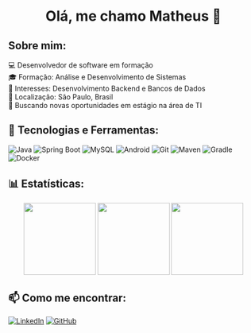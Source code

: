 <h1 align="center">Olá, me chamo Matheus 👋</h1>

## Sobre mim:
💻 Desenvolvedor de software em formação  
🎓 Formação: Análise e Desenvolvimento de Sistemas  
🚀 Interesses: Desenvolvimento Backend e Bancos de Dados  
📍 Localização: São Paulo, Brasil  
📌 Buscando novas oportunidades em estágio na área de TI  


## 🚀 Tecnologias e Ferramentas:
![Java](https://img.shields.io/badge/java-%23ED8B00.svg?style=for-the-badge&logo=openjdk&logoColor=white)
![Spring Boot](https://img.shields.io/badge/Spring%20Boot-6DB33F?style=for-the-badge&logo=spring-boot&logoColor=white)
![MySQL](https://img.shields.io/badge/MySQL-4479A1?style=for-the-badge&logo=mysql&logoColor=white)
![Android](https://img.shields.io/badge/Android-3DDC84?style=for-the-badge&logo=android&logoColor=white)
![Git](https://img.shields.io/badge/Git-F05032?style=for-the-badge&logo=git&logoColor=white)
![Maven](https://img.shields.io/badge/Maven-C71A36?style=for-the-badge&logo=apache-maven&logoColor=white)
![Gradle](https://img.shields.io/badge/Gradle-02303A?style=for-the-badge&logo=gradle&logoColor=white)
![Docker](https://img.shields.io/badge/Docker-2496ED?style=for-the-badge&logo=docker&logoColor=white)

## 📊 Estatísticas:
<div align="center">
  <img height="145em" src="https://github-readme-stats.vercel.app/api?username=Matheus-Marti1&show_icons=true&theme=radical"/>
  <img height="145em" src="https://github-readme-streak-stats.herokuapp.com/?user=Matheus-Marti1&theme=radical"/>
  <img height="145em" src="https://github-readme-stats.vercel.app/api/top-langs/?username=Matheus-Marti1&layout=compact&langs_count=6&theme=radical"/>
</div>

## 📫 Como me encontrar:
[![LinkedIn](https://img.shields.io/badge/-LinkedIn-blue?style=for-the-badge&logo=Linkedin&logoColor=white&link=https://www.linkedin.com/in/SEU_LINKEDIN)](https://www.linkedin.com/in/matheusmarti/)
[![GitHub](https://img.shields.io/badge/GitHub-100000?style=for-the-badge&logo=github&logoColor=white&link=https://github.com/SEU_USUARIO)](https://github.com/Matheus-Marti1)

